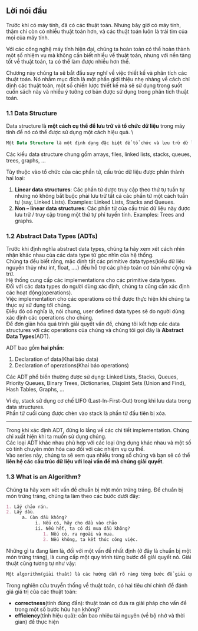 ## Lời nói đầu

Trước khi có máy tính, đã có các thuật toán. Nhưng bây giờ có máy tính, thậm chí còn có nhiều thuật toán hơn, và các thuật toán luôn là trái tim của mọi của máy tính.

Với các công nghệ máy tính hiện đại, chúng ta hoàn toàn có thể hoàn thành một số nhiệm vụ mà không cần biết nhiều về thuật toán, nhưng với nền tảng tốt về thuật toán, ta có thể làm được nhiều hơn thế.

Chương này chúng ta sẽ bắt đầu suy nghĩ về việc thiết kế và phân tích các thuật toán. Nó nhằm mục đích là một phần giới thiệu nhẹ nhàng về cách chỉ định các thuật toán, một số chiến lược thiết kế mà sẽ sử dụng trong suốt cuốn sách này và nhiều ý tưởng cơ bản được sử dụng trong phân tích thuật toán.

### 1.1 Data Structure
Data structure là **một cách cụ thể để lưu trữ và tổ chức dữ liệu** trong máy tính để nó có thể được sử dụng một cách hiệu quả. \
```sql
Một Data Structure là một định dạng đặc biệt để tổ chức và lưu trữ dữ liệu. 
```

Các kiểu data structure chung gồm arrays, files, linked lists, stacks, queues, trees, graphs, ...

Tùy thuộc vào tổ chức của các phần tử, cấu trúc dữ liệu được phân thành hai loại:
1. **Linear data structures**: Các phần tử được truy cập theo thứ tự tuần tự nhưng nó không bắt buộc phải lưu trữ tất cả các phần tử một cách tuần tự (say, Linked Lists). Examples: Linked Lists, Stacks and Queues.
2. **Non – linear data structures**: Các phần tử của cấu trúc dữ liệu này được lưu trữ / truy cập trong một
thứ tự phi tuyến tính. Examples: Trees and graphs.

### 1.2 Abstract Data Types (ADTs)
Trước khi định nghĩa abstract data types, chúng ta hãy xem xét cách nhìn nhận khác nhau của các data type từ góc nhìn của hệ thống.\
Chúng ta đều biết rằng, mặc định tất các primitive data types(kiểu dữ liệu nguyên thủy như int, float, ....) đều hỗ trợ các phép toán cơ bản như cộng và trừ.\
Hệ thống cung cấp các implementations cho các primitive data types.\
Đối với các data types do người dùng xác định, chúng ta cũng cần xác định các hoạt động(operations).\
Việc implementation cho các operations có thể được thực hiện khi chúng ta thực sự sử dụng tới chúng.\
Điều đó có nghĩa là, nói chung, user defined data types sẽ do người dùng xác định các operations cho chúng.\
Để đơn giản hóa quá trình giải quyết vấn đề, chúng tôi kết hợp các data structures với các operations của chúng và chúng tôi gọi đây là **Abstract Data Types**(ADT).

ADT bao gồm **hai phần**:
1. Declaration of data(Khai báo data)
2. Declaration of operations(Khai báo operations)

Các ADT phổ biến thường được sử dụng: Linked Lists, Stacks, Queues, Priority Queues, Binary Trees, Dictionaries, Disjoint Sets (Union and Find), Hash Tables, Graphs, ... 

Ví dụ, stack sử dụng cơ chế LIFO (Last-In-First-Out) trong khi lưu data trong data structures.\
Phần tử cuối cùng được chèn vào stack là phần tử đầu tiên bị xóa.

-----

Trong khi xác định ADT, đừng lo lắng về các chi tiết implementation.
Chúng chỉ xuất hiện khi ta muốn sử dụng chúng.\
Các loại ADT khác nhau phù hợp với các loại ứng dụng khác nhau và một số có tính chuyên môn hóa cao đối với các nhiệm vụ cụ thể.\
Vào series này, chúng ta sẽ xem qua nhiều trong số chúng và bạn sẽ có thể **liên hệ các cấu trúc dữ liệu với loại vấn đề mà chúng giải quyết**.

### 1.3 What is an Algorithm?
Chúng ta hãy xem xét vấn đề chuẩn bị một món trứng tráng. Để chuẩn bị món trứng tráng, chúng ta làm theo các bước dưới đây:
```markdown
1. Lấy chảo rán.
2. Lấy dầu.
      a. Còn dầu không?
           i. Nếu có, hãy cho dầu vào chảo
           ii. Nếu hết, ta có đi mua dầu không?
              1. Nếu có, ra ngoài và mua.
              2. Nếu không, ta kết thúc công việc.
```

Những gì ta đang làm là, đối với một vấn đề nhất định (ở đây là chuẩn bị một món trứng tráng), là cung cấp một quy trình từng bước để giải quyết nó. Giải thuật cũng tương tự như vậy:

```sql
Một algorithm(giải thuât) là các hướng dẫn rõ ràng từng bước để giải quyết một vấn đề nhất định.
```

Trong nghiên cứu truyền thống về thuật toán, có hai tiêu chí chính để đánh giá giá trị của các thuật toán:
* **correctness**(tính đúng đắn): thuật toán có đưa ra giải pháp cho vấn đề trong một số bước hữu hạn không?
* **efficiency**(tính hiệu quả): cần bao nhiêu tài nguyên (về bộ nhớ và thời gian) để thực hiện